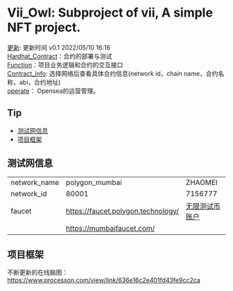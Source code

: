 # Vii_Owl: Subproject of vii, A simple NFT project.
[更新](./update): 更新时间 v0.1 2022/05/10 16:16  
[Hardhat_Contract](./Hardhat_Contract)：合约的部署与测试  
[Function](./Function)：项目业务逻辑和合约的交互接口   
[Contract_info](./Hardhat_Contract/deployments/newinfo/VII_OWL.json): 选择网络后查看具体合约信息(network id，chain name，合约名称，abi，合约地址)  
[operate](./Operate)： Opensea的运营管理。

## Tip
* [测试网信息](#测试网信息)
* [项目框架](#项目框架)

## 测试网信息
|       |       |       |
|   -------------   |   -------------   |   -------------   |
|   network_name    |   polygon_mumbai  |   ZHAOMEI  |
|   network_id      |   80001           |   7156777  |
|   faucet          |   https://faucet.polygon.technology/  |   [无限测试币账户](./other/account.txt)  |
|                   |   https://mumbaifaucet.com/           |   |

## 项目框架
不断更新的在线脑图：  
https://www.processon.com/view/link/636e16c2e401fd43fe9cc2ca